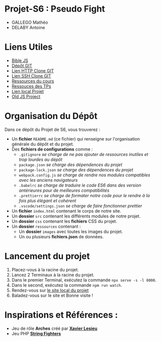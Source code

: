 # Projet-S6 : Pseudo Fight

- GALLEGO Mathéo
- DELABY Antoine

# Liens Utiles

- [Bible JS](https://developer.mozilla.org/fr/docs/Web)
- [Dépôt GIT](https://gitlab-etu.fil.univ-lille1.fr/gallego/projet-s6_gallego-delaby)
- [Lien HTTP Clone GIT](https://gitlab-etu.fil.univ-lille1.fr/gallego/projet-s6_gallego-delaby.git)
- [Lien SSH Clone GIT](git@gitlab-etu.fil.univ-lille1.fr:gallego/projet-s6_gallego-delaby.git)
- [Ressources du cours](https://www.fil.univ-lille1.fr/~routier/enseignement/licence/jsfs/)
- [Ressouces des TPs](https://www.fil.univ-lille1.fr/~routier/enseignement/licence/jsfs/tdtp/index.html)
- [Lien local Projet](http://localhost:8000)
- [Old JS Project](https://gitlab.univ-lille.fr/matheo.gallego.etu/projet-java-script-s4)

# Organisation du Dépôt

Dans ce dépôt du Projet de S6, vous trouverez :

- Un **fichier** `README.md` (ce fichier) qui renseigne sur l'organisation générale du dépôt et du projet.
- Des **fichiers de configurations** comme :
    - `.gitignore` *se charge de ne pas ajouter de ressources inutiles et trop lourdes au dépôt*
    - `package.json` *se charge des dépendences du projet*
    - `package-lock.json` *se charge des dépendences du projet*
    - `webpack.config.js` *se charge de rendre nos modules compatibles avec les anciens navigateurs*
    - `.babelrc` *se charge de traduire le code ES6 dans des version antérieures pour de meilleures compatibilités*
    - `.prettierrc` *se charge de formater notre code pour le rendre à la fois plus élégant et cohérent*
    - `.vscode/settings.json` *se charge de faire fonctionner prettier*
- Un **fichier** `index.html` contenant le corps de notre site.
- Un **dossier** `src` contenant les différents modules de notre projet.
- Un **dossier** `css` contenant les **fichiers** CSS du projet.
- Un **dossier** `ressources` contenant :
    - Un **dossier** `images` avec toutes les images du projet.
    - Un ou plusieurs **fichiers.json** de données.

# Lancement du projet

1. Placez-vous à la racine du projet.
2. Lancez 2 Terminaux à la racine du projet.
3. Dans le premier Terminal, exécutez la commande `npx serve -s -l 8000`.
4. Dans le second, exécutez la commande `npm run watch`.
5. Rendez-vous sur [le site local du projet](http://localhost:8000)
5. Baladez-vous sur le site et Bonne visite !

# Inspirations et Références :

- Jeu de rôle **Arches** créé par **[Xavier Lesieu](https://www.artstation.com/raessyh)**
- Jeu PHP **[String Fighters](http://www.docteeboh.net/stringfighters/string-fighters-jeu-en-php.php)**

